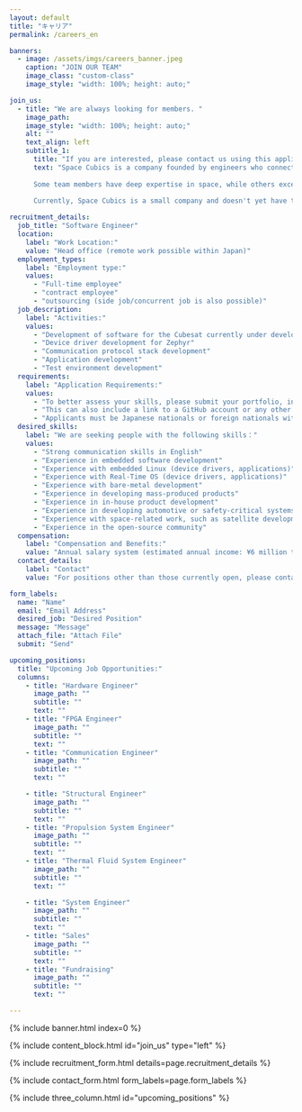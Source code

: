 ```yaml
---
layout: default
title: "キャリア"
permalink: /careers_en

banners:
  - image: /assets/imgs/careers_banner.jpeg
    caption: "JOIN OUR TEAM"
    image_class: "custom-class"
    image_style: "width: 100%; height: auto;"

join_us:
  - title: "We are always looking for members. "
    image_path: 
    image_style: "width: 100%; height: auto;"
    alt: ""
    text_align: left
    subtitle_1: 
      title: "If you are interested, please contact us using this application form."
      text: "Space Cubics is a company founded by engineers who connected through their work in space and computer technology. We are passionate about engineering and design, creating computers that are built to withstand the harsh and extreme conditions of space. 
      
      Some team members have deep expertise in space, while others excel in computer architecture, logic, and software development. Despite their confidence in their own fields, many challenges require collaborative solutions that no single person can tackle alone. I work closely with trusted colleagues every day to address these issues. There’s no sense of hierarchy or superiority; instead, we focus on leveraging each other’s unique strengths and pushing ourselves to achieve our goals together. 
      
      Currently, Space Cubics is a small company and doesn't yet have the resources to handle large projects independently. We welcome individuals passionate about designing, manufacturing, and selling spacecraft components, including computers, communications, propulsion, structures, thermal fluids, and system engineering. If you find working with ground-based computers too common or uninspiring, or if you feel you're unable to create something the way you envision, please reach out to us. We seek to collaborate with those who are solution-oriented and respectful, and we avoid working with individuals who are overly critical of others' work or who bring a negative attitude, even if they are highly skilled."

recruitment_details: 
  job_title: "Software Engineer"
  location: 
    label: "Work Location:"
    value: "Head office (remote work possible within Japan)"
  employment_types:
    label: "Employment type:"
    values: 
      - "Full-time employee"
      - "contract employee"
      - "outsourcing (side job/concurrent job is also possible)"
  job_description: 
    label: "Activities:"
    values: 
      - "Development of software for the Cubesat currently under development"
      - "Device driver development for Zephyr"
      - "Communication protocol stack development"
      - "Application development"
      - "Test environment development"
  requirements: 
    label: "Application Requirements:"
    values: 
      - "To better assess your skills, please submit your portfolio, including software code you have developed in the past."
      - "This can also include a link to a GitHub account or any other platform where your work is published."
      - "Applicants must be Japanese nationals or foreign nationals with permanent resident status in Japan."
  desired_skills: 
    label: "We are seeking people with the following skills："
    values: 
      - "Strong communication skills in English"
      - "Experience in embedded software development"
      - "Experience with embedded Linux (device drivers, applications)"
      - "Experience with Real-Time OS (device drivers, applications)"
      - "Experience with bare-metal development"
      - "Experience in developing mass-produced products"
      - "Experience in in-house product development"
      - "Experience in developing automotive or safety-critical systems"
      - "Experience with space-related work, such as satellite development"
      - "Experience in the open-source community"
  compensation: 
    label: "Compensation and Benefits:"
    value: "Annual salary system (estimated annual income: ¥6 million to ¥10 million) *Remuneration will be based on the applicant’s skills and experience"
  contact_details: 
    label: "Contact"
    value: "For positions other than those currently open, please contact us through the inquiry form below."

form_labels:
  name: "Name"
  email: "Email Address"
  desired_job: "Desired Position"
  message: "Message"
  attach_file: "Attach File"
  submit: "Send"

upcoming_positions:
  title: "Upcoming Job Opportunities:"
  columns:
    - title: "Hardware Engineer"
      image_path: ""
      subtitle: ""
      text: ""
    - title: "FPGA Engineer"
      image_path: ""
      subtitle: ""
      text: ""
    - title: "Communication Engineer"
      image_path: ""
      subtitle: ""
      text: ""

    - title: "Structural Engineer"
      image_path: ""
      subtitle: ""
      text: ""
    - title: "Propulsion System Engineer"
      image_path: ""
      subtitle: ""
      text: ""
    - title: "Thermal Fluid System Engineer"
      image_path: ""
      subtitle: ""
      text: ""

    - title: "System Engineer"
      image_path: ""
      subtitle: ""
      text: ""
    - title: "Sales"
      image_path: ""
      subtitle: ""
      text: ""
    - title: "Fundraising"
      image_path: ""
      subtitle: ""
      text: ""

---
```


{% include banner.html index=0 %}

{% include content_block.html id="join_us" type="left" %}

{% include recruitment_form.html details=page.recruitment_details %}

{% include contact_form.html form_labels=page.form_labels %}

{% include three_column.html id="upcoming_positions" %}
